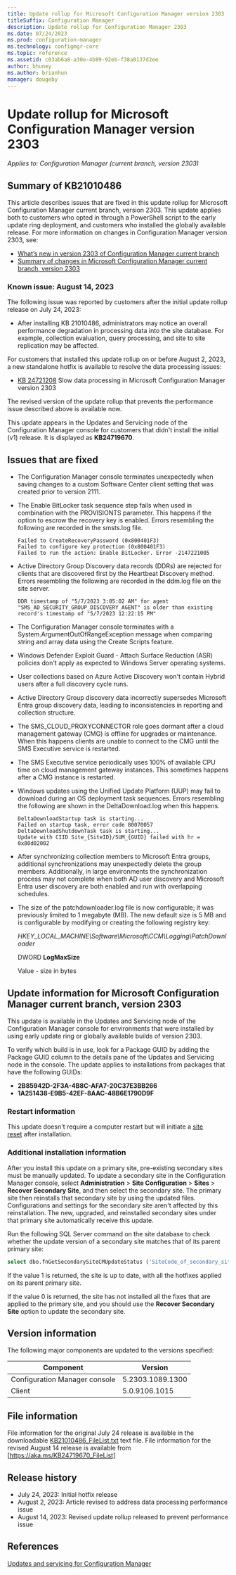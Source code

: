 ```yaml
---
title: Update rollup for Microsoft Configuration Manager version 2303
titleSuffix: Configuration Manager
description: Update rollup for Configuration Manager 2303
ms.date: 07/24/2023
ms.prod: configuration-manager
ms.technology: configmgr-core
ms.topic: reference
ms.assetid: c03ab6a8-a30e-4b89-92eb-f38a0137d2ee
author: bhuney
ms.author: brianhun
manager: dougeby
---
```


# Update rollup for Microsoft Configuration Manager version 2303

*Applies to: Configuration Manager (current branch, version 2303)*

## Summary of KB21010486
This article describes issues that are fixed in this update rollup for Microsoft Configuration Manager current branch, version 2303. This update applies both to customers who opted in through a PowerShell script to the early update ring deployment, and customers who installed the globally available release.
For more information on changes in Configuration Manager version 2303, see:
- [What’s new in version 2303 of Configuration Manager current branch](../../core/plan-design/changes/whats-new-in-version-2303.md)
- [Summary of changes in Microsoft Configuration Manager current branch, version 2303](../../hotfix/2303/16900870.md)

### Known issue: August 14, 2023
The following issue was reported by customers after the initial update rollup release on July 24, 2023:
<!-- 24721208 -->
-  After installing KB 21010486, administrators may notice an overall performance degradation in processing data into the site database. For example, collection evaluation, query processing, and site to site replication may be affected.

For customers that installed this update rollup on or before August 2, 2023, a new standalone hotfix is available to resolve the data processing issues:
- [KB 24721208](../../hotfix/2303/24721208.md) Slow data processing in Microsoft Configuration Manager version 2303 

The revised version of the update rollup that prevents the performance issue described above is available now.

This update appears in the Updates and Servicing node of the Configuration Manager console for customers that didn't install the initial (v1) release. 
It is displayed as **KB24719670**.

## Issues that are fixed
<!-- 21017037 -->
- The Configuration Manager console terminates unexpectedly when saving changes to a custom Software Center client setting that was created prior to version 2111.

<!-- 21017830 -->
- The Enable BitLocker task sequence step fails when used in combination with the PROVISIONTS parameter. This happens if the option to escrow the recovery key is enabled. Errors resembling the following are recorded in the smsts.log file.
   ```text
   Failed to CreateRecoveryPassword (0x800401F3)
   Failed to configure key protection (0x800401F3)
   Failed to run the action: Enable BitLocker. Error -2147221005
   ```

<!-- 21017728 -->
- Active Directory Group Discovery data records (DDRs) are rejected for clients that are discovered first by the Heartbeat Discovery method. Errors resembling the following are recorded in the ddm.log file on the site server.
   ```text
   DDR timestamp of "5/7/2023 3:05:02 AM" for agent "SMS_AD_SECURITY_GROUP_DISCOVERY_AGENT" is older than existing record's timestamp of "5/7/2023 12:22:15 PM"
   ```
<!-- 21017328,21177865 -->
- The Configuration Manager console terminates with a System.ArgumentOutOfRangeException message when comparing string and array data using the Create Scripts feature.

<!-- 24475795-->
- Windows Defender Exploit Guard - Attach Surface Reduction (ASR) policies don't apply as expected to Windows Server operating systems. 

<!-- 24452320-->
- User collections based on Azure Active Discovery won't contain Hybrid users after a full discovery cycle runs.

<!-- 24452356 -->
- Active Directory Group discovery data incorrectly supersedes Microsoft Entra group discovery data, leading to inconsistencies in reporting and collection structure.

<!-- 24156840 -->
- The SMS_CLOUD_PROXYCONNECTOR role goes dormant after a cloud management gateway (CMG) is offline for upgrades or maintenance. When this happens clients are unable to connect to the CMG until the SMS Executive service is restarted.

<!-- 24156794 -->
- The SMS Executive service periodically uses 100% of available CPU time on cloud management gateway instances. This sometimes happens after a CMG instance is restarted.

<!-- 24305551 -->
- Windows updates using the Unified Update Platform (UUP) may fail to download during an OS deployment task sequences. Errors resembling the following are shown in the DeltaDownload.log when this happens.
   ```text
   DeltaDownloadStartup task is starting...
   Failed on startup task, error code 80070057 
   DeltaDownloadShutdownTask task is starting... 
   Update with CIID Site_{SiteID}/SUM_{GUID} failed with hr = 0x80d02002 
   ```
<!-- 24368209, 24368206 -->
- After synchronizing collection members to Microsoft Entra groups, additional synchronizations may unexpectedly delete the group members. Additionally, in large environments the synchronization process may not complete when both AD user discovery and Microsoft Entra user discovery are both enabled and run with overlapping schedules.

<!-- 24156864 -->
- The size of the patchdownloader.log file is now configurable; it was previously limited to 1 megabyte (MB). The new default size is 5 MB and is configurable by modifying or creating the following registry key:

   *HKEY_LOCAL_MACHINE\Software\Microsoft\CCM\Logging\PatchDownloader*

   DWORD **LogMaxSize**

   Value - size in bytes

## Update information for Microsoft Configuration Manager current branch, version 2303

This update is available in the Updates and Servicing node of the Configuration Manager console for environments that were installed by using early update ring or globally available builds of version 2303.

<!-- Members of the Configuration Manager Technology Adoption Program (TAP) must first apply the private TAP rollup before this update is displayed. -->

To verify which build is in use, look for a Package GUID by adding the Package GUID column to the details pane of the Updates and Servicing node in the console. The update applies to installations from packages that have the following GUIDs:

- **2B85942D-2F3A-4B8C-AFA7-20C37E3BB266**
- **1A251438-E9B5-42EF-8AAC-48B6E1790D9F**


### Restart information

This update doesn't require a computer restart but will initiate a [site reset](../../core/servers/manage/modify-your-infrastructure.md#bkmk_reset) after installation.

### Additional installation information

After you install this update on a primary site, pre-existing secondary sites must be manually updated. To update a secondary site in the Configuration Manager console, select **Administration** > **Site Configuration** > **Sites** >  **Recover Secondary Site**, and then select the secondary site. The primary site then reinstalls that secondary site by using the updated files. Configurations and settings for the secondary site aren't affected by this reinstallation. The new, upgraded, and reinstalled secondary sites under that primary site automatically receive this update.

Run the following SQL Server command on the site database to check whether the update version of a secondary site matches that of its parent primary site:
   ```sql
   select dbo.fnGetSecondarySiteCMUpdateStatus ('SiteCode_of_secondary_site')
   ```
If the value 1 is returned, the site is up to date, with all the hotfixes applied on its parent primary site.

If the value 0 is returned, the site has not installed all the fixes that are applied to the primary site, and you should use the **Recover Secondary Site** option to update the secondary site.

## Version information
The following major components are updated to the versions specified:

| Component | Version |
|---|---|
| Configuration Manager console | 5.2303.1089.1300 |
| Client | 5.0.9106.1015 |



## File information
File information for the original July 24 release is available in the downloadable [KB21010486_FileList.txt](https://aka.ms/KB21010486_FileList) text file.
File information for the revised August 14 release is available from [https://aka.ms/KB24719670_FileList]

## Release history
- July 24, 2023: Initial hotfix release
- August 2, 2023: Article revised to address data processing performance issue
- August 14, 2023: Revised update rollup released to prevent performance issue 

## References
[Updates and servicing for Configuration Manager](../../core/servers/manage/updates.md)
